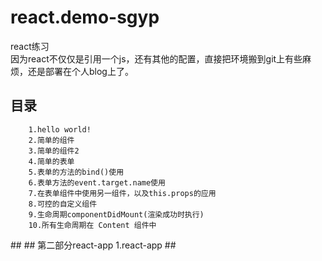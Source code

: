 ﻿# react.demo-sgyp
react练习
<br>
因为react不仅仅是引用一个js，还有其他的配置，直接把环境搬到git上有些麻烦，还是部署在个人blog上了。
<br>
## 目录
		1.hello world!
		2.简单的组件
		3.简单的组件2
		4.简单的表单
		5.表单的方法的bind()使用
		6.表单方法的event.target.name使用
		7.在表单组件中使用另一组件，以及this.props的应用
		8.可控的自定义组件
		9.生命周期componentDidMount(渲染成功时执行)
		10.所有生命周期在 Content 组件中
<p>
##
##
第二部分react-app
		1.react-app
##
